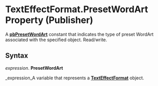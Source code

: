 
# TextEffectFormat.PresetWordArt Property (Publisher)

A  **[pbPresetWordArt](b2c73df7-31f9-4886-92a3-e8ab236b554c.md)** constant that indicates the type of preset WordArt associated with the specified object. Read/write.


## Syntax

 _expression_. **PresetWordArt**

 _expression_A variable that represents a  **[TextEffectFormat](672d0ef0-cbcd-05ef-9aa5-b986c7b045ac.md)** object.

